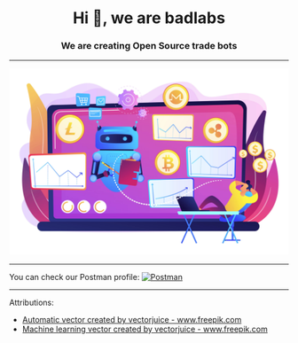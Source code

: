 <h1 align="center">Hi 👋, we are <b>badlabs</b></h1>
<h3 align="center">We are creating Open Source trade bots</h3>

<hr>

![](profile/source/19197542-min.jpg)

<hr>

<span>
  You can check our Postman profile:
  
  <a href="https://www.postman.com/bad-labs" target="_blank">
    <img alt=Postman src="https://user-images.githubusercontent.com/2676579/34940598-17cc20f0-f9be-11e7-8c6d-f0190d502d64.png" width="40" height="40">
  </a>
</span>

<hr>

Attributions:
<ul>
  <li><a href='https://www.freepik.com/vectors/automatic'>Automatic vector created by vectorjuice - www.freepik.com</a></li>
  <li><a href='https://www.freepik.com/vectors/machine-learning'>Machine learning vector created by vectorjuice - www.freepik.com</a></li>
</ul>
